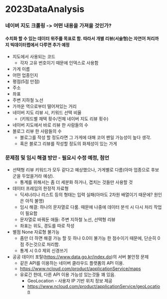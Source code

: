 # 2023DataAnalysis

### 네이버 지도 크롤링 -> 어떤 내용을 가져올 것인가?
#### 수치화 할 수 있는 데이터 위주를 목표로 함. 따라서 개별 리뷰(서술형)는 자연어 처리까지 빅데이터랩에서 다루면 추가 예정

* 지도에서 사용되는 코드 
   * 각자 고유 번호이기 때문에 인덱스로 사용함
* 가게 이름
* 어떤 업종인지
* 평점(5점 만점)
* 주소
* 좌표
* 주변 지하철 노선
* 가까운 역으로부터 떨어져있는 거리
* 네이버 지도 리뷰 시, 키워드 선택 비율
  * (키워드별 채택 횟수/전체 네이버 지도 리뷰 횟수)
* 네이버 지도에서 바로 리뷰 한 사람들의 수
* 블로그 리뷰 한 사람들의 수
  * 블로그를 작성 할 정도라면 그 가게에 대해 코어 팬일 가능성이 높다 생각.
  * 혹은 블로그 리뷰를 작성할 정도의 화제성이 있는 가게

### 문제점 및 임시 해결 방안 - 필요시 수정 예정, 첨언
* 선택형 리뷰 키워드가 모두 같다고 예상했으나, 가게별로 다름(아마 업종으로 후보군을 두었을거라 예상).
  * 통계를 위해서는 좀 더 세분화 하거나, 겹치는 것들만 사용할 것
* 데이터 프레임의 한정적 자료형
  * 딕셔너리나 리스트 등의 형태는 입력 실패(아마도 2차원 배열이기 때문에? 원인은 아직 불명)
  * 임시 해결: 하나의 문자열로 다룸. 때문에 나중에 데이터 분석 시 다시 처리 작업이 필요함
  * 문자열로 바꿔둔 애들: 주변 지하철 노선, 선택형 리뷰
  * 좌표는 위도, 경도를 따로 작성
* 별점 None 자료형 불가능
  * 좀만 더 하면 해결 가능 할 듯 하나 0.0이 불가능 한 점수이기 때문에, 단순히 0점 주는것으로 처리함.
  * 통계 시 0.0 제외 신경쓰기
* 공공 데이터 포탈(https://www.data.go.kr/index.do)의 서버 불안정 문제
  * 같은 API를 이용하는 네이버 클라우드 플랫폼의 API 이용.
  * https://www.ncloud.com/product/applicationService/maps
  * 유료긴 한데, 다른 API 이용 가능성 있는것들 꽤 있음.
    * GeoLocation - 사용자 IP 기반 위치 정보 제공
    * https://www.ncloud.com/product/applicationService/geoLocation
